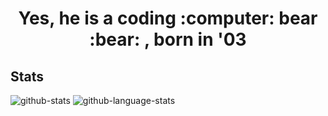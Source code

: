 <h1 align="center">Yes, he is a coding :computer: bear :bear: , born in '03</h1>

## Stats
![github-stats](https://github-readme-stats.vercel.app/api?username=maxswjeon&count_private=true&theme=dracula) ![github-language-stats](https://github-readme-stats.vercel.app/api/top-langs/?username=maxswjeon&show_icons=true&hide_border=true&title_color=004386&icon_color=004386&layout=compact)


